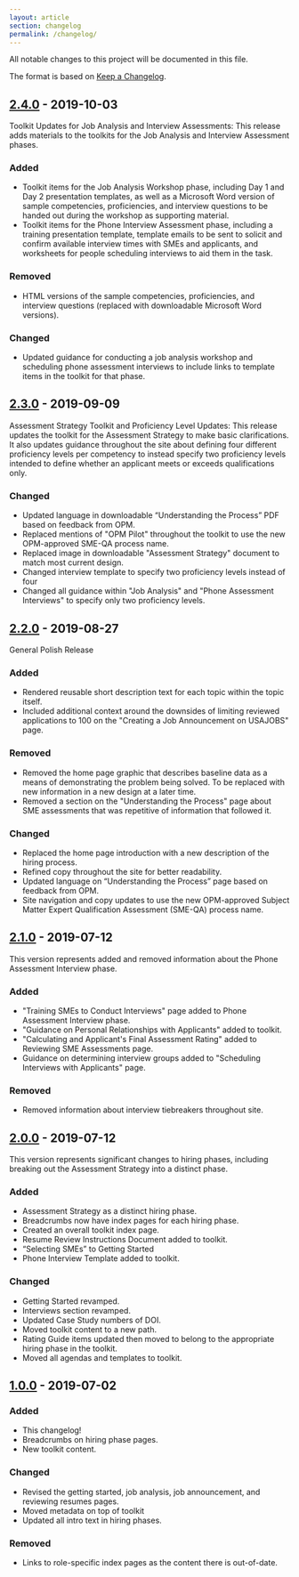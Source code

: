 ```yaml
---
layout: article
section: changelog
permalink: /changelog/
---
```


All notable changes to this project will be documented in this file.

The format is based on [Keep a Changelog](https://keepachangelog.com/en/1.0.0/).

<!-- and this project adheres to [Semantic Versioning](https://semver.org/spec/v2.0.0.html) -->

## [2.4.0](https://github.com/labopm/competitive-hiring-pilot/releases) - 2019-10-03

Toolkit Updates for Job Analysis and Interview Assessments: This release adds materials to the toolkits for the Job Analysis and Interview Assessment phases.

### Added

- Toolkit items for the Job Analysis Workshop phase, including Day 1 and Day 2 presentation templates, as well as a Microsoft Word version of sample competencies, proficiencies, and interview questions to be handed out during the workshop as supporting material.
- Toolkit items for the Phone Interview Assessment phase, including a training presentation template, template emails to be sent to solicit and confirm available interview times with SMEs and applicants, and worksheets for people scheduling interviews to aid them in the task.

### Removed

- HTML versions of the sample competencies, proficiencies, and interview questions (replaced with downloadable Microsoft Word versions).

### Changed

- Updated guidance for conducting a job analysis workshop and scheduling phone assessment interviews to include links to template items in the toolkit for that phase.

## [2.3.0](https://github.com/labopm/competitive-hiring-pilot/releases) - 2019-09-09

Assessment Strategy Toolkit and Proficiency Level Updates: This release updates the toolkit for the Assessment Strategy to make basic clarifications. It also updates guidance throughout the site about defining four different proficiency levels per competency to instead specify two proficiency levels intended to define whether an applicant meets or exceeds qualifications only.

### Changed

- Updated language in downloadable “Understanding the Process” PDF based on feedback from OPM.
- Replaced mentions of "OPM Pilot" throughout the toolkit to use the new OPM-approved SME-QA process name.
- Replaced image in downloadable "Assessment Strategy" document to match most current design.
- Changed interview template to specify two proficiency levels instead of four
- Changed all guidance within "Job Analysis" and "Phone Assessment Interviews" to specify only two proficiency levels.

## [2.2.0](https://github.com/labopm/competitive-hiring-pilot/releases) - 2019-08-27

General Polish Release

### Added

- Rendered reusable short description text for each topic within the topic itself.
- Included additional context around the downsides of limiting reviewed applications to 100 on the "Creating a Job Announcement on USAJOBS" page.

### Removed

- Removed the home page graphic that describes baseline data as a means of demonstrating the problem being solved. To be replaced with new information in a new design at a later time.
- Removed a section on the "Understanding the Process" page about SME assessments that was repetitive of information that followed it.

### Changed

- Replaced the home page introduction with a new description of the hiring process.
- Refined copy throughout the site for better readability.
- Updated language on “Understanding the Process” page based on feedback from OPM.
- Site navigation and copy updates to use the new OPM-approved Subject Matter Expert Qualification Assessment (SME-QA) process name.

## [2.1.0](https://github.com/labopm/competitive-hiring-pilot/releases) - 2019-07-12

This version represents added and removed information about the Phone Assessment Interview phase.

### Added

* "Training SMEs to Conduct Interviews" page added to Phone Assessment Interview phase.
* "Guidance on Personal Relationships with Applicants" added to toolkit.
* "Calculating and Applicant's Final Assessment Rating" added to Reviewing SME Assessments page.
* Guidance on determining interview groups added to "Scheduling Interviews with Applicants" page.

### Removed

* Removed information about interview tiebreakers throughout site.

## [2.0.0](https://github.com/labopm/competitive-hiring-pilot/releases) - 2019-07-12

This version represents significant changes to hiring phases, including breaking out the Assessment Strategy into a distinct phase.

### Added

* Assessment Strategy as a distinct hiring phase.
* Breadcrumbs now have index pages for each hiring phase.
* Created an overall toolkit index page.
* Resume Review Instructions Document added to toolkit.
* “Selecting SMEs” to Getting Started
* Phone Interview Template added to toolkit.

### Changed

* Getting Started revamped.
* Interviews section revamped.
* Updated Case Study numbers of DOI.
* Moved toolkit content to a new path.
* Rating Guide items updated then moved to belong to the appropriate hiring phase in the toolkit.
* Moved all agendas and templates to toolkit.

## [1.0.0](https://github.com/labopm/competitive-hiring-pilot/releases) - 2019-07-02
### Added
- This changelog!
- Breadcrumbs on hiring phase pages.
- New toolkit content.

### Changed
- Revised the getting started, job analysis, job announcement, and reviewing resumes pages.
- Moved metadata on top of toolkit
- Updated all intro text in hiring phases.

### Removed
- Links to role-specific index pages as the content there is out-of-date.
